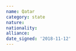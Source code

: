 ```yaml
---
name: Qatar
category: state
nature: 
nationality: 
alliance: 
date_signed: '2018-11-12'
---
```

    